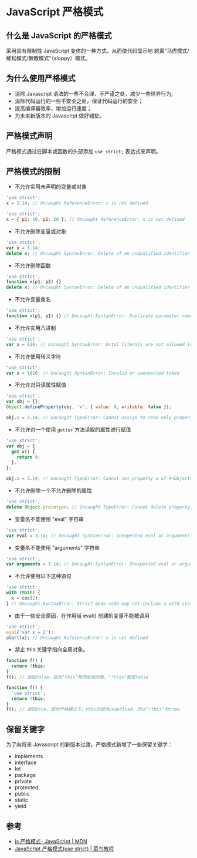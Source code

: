 # JavaScript 严格模式

## 什么是 JavaScript 的严格模式

采用具有限制性 JavaScript 变体的一种方式，从而使代码显示地 脱离“马虎模式/稀松模式/懒散模式“（sloppy）模式。

## 为什么使用严格模式

- 消除 Javascript 语法的一些不合理、不严谨之处，减少一些怪异行为;
- 消除代码运行的一些不安全之处，保证代码运行的安全；
- 提高编译器效率，增加运行速度；
- 为未来新版本的 Javascript 做好铺垫。

## 严格模式声明

严格模式通过在脚本或函数的头部添加 `use strict;` 表达式来声明。

## 严格模式的限制

- 不允许实用未声明的变量或对象

```js
'use strict';
x = 3.14; // Uncaught ReferenceError: x is not defined
```

```js
'use strict';
x = { p1: 10, p2: 20 }; // Uncaught ReferenceError: x is not defined
```

- 不允许删除变量或对象

```js
'use strict';
var x = 3.14;
delete x; // Uncaught SyntaxError: Delete of an unqualified identifier in strict mode.
```

- 不允许删除函数

```js
'use strict';
function x(p1, p2) {}
delete x; // Uncaught SyntaxError: Delete of an unqualified identifier in strict mode.
```

- 不允许变量重名

```js
'use strict';
function x(p1, p1) {} // Uncaught SyntaxError: Duplicate parameter name not allowed in this context
```

- 不允许实用八进制

```js
'use strict';
var x = 010; // Uncaught SyntaxError: Octal literals are not allowed in strict mode.
```

- 不允许使用转义字符

```js
"use strict";
var x = \010; // Uncaught SyntaxError: Invalid or unexpected token
```

- 不允许对只读属性赋值

```js
'use strict';
var obj = {};
Object.defineProperty(obj, 'x', { value: 0, writable: false });

obj.x = 3.14; // Uncaught TypeError: Cannot assign to read only property 'x' of object '#<Object>'
```

- 不允许对一个使用 `getter` 方法读取的属性进行赋值

```js
'use strict';
var obj = {
  get x() {
    return 0;
  },
};

obj.x = 3.14; // Uncaught TypeError: Cannot set property x of #<Object> which has only a getter
```

- 不允许删除一个不允许删除的属性

```js
'use strict';
delete Object.prototype; // Uncaught TypeError: Cannot delete property 'prototype' of function Object() { [native code] }
```

- 变量名不能使用 "eval" 字符串

```js
'use strict';
var eval = 3.14; // Uncaught SyntaxError: Unexpected eval or arguments in strict mode
```

- 变量名不能使用 "arguments" 字符串

```js
'use strict';
var arguments = 3.14; // Uncaught SyntaxError: Unexpected eval or arguments in strict mode
```

- 不允许使用以下这种语句

```js
'use strict';
with (Math) {
  x = cos(2);
} // Uncaught SyntaxError: Strict mode code may not include a with statement
```

- 由于一些安全原因，在作用域 eval() 创建的变量不能被调用

```js
'use strict';
eval('var x = 2');
alert(x); // Uncaught ReferenceError: x is not defined
```

- 禁止 this 关键字指向全局对象。

```js
function f() {
  return !this;
}
f(); // 返回false，因为"this"指向全局对象，"!this"就是false
```

```js
function f() {
  'use strict';
  return !this;
}
f(); // 返回true，因为严格模式下，this的值为undefined，所以"!this"为true。
```

## 保留关键字

为了向将来 Javascript 的新版本过渡，严格模式新增了一些保留关键字：

- implements
- interface
- let
- package
- private
- protected
- public
- static
- yield

## 参考

- [js 严格模式- JavaScript | MDN](https://developer.mozilla.org/zh-CN/docs/Web/JavaScript/Reference/Strict_mode)
- [JavaScript 严格模式(use strict) | 菜鸟教程](https://www.runoob.com/js/js-strict.html)
